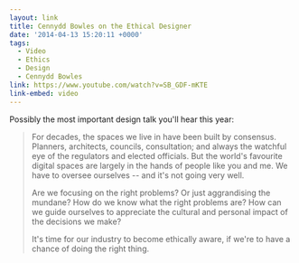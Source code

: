 ```yaml
---
layout: link
title: Cennydd Bowles on the Ethical Designer
date: '2014-04-13 15:20:11 +0000'
tags:
  - Video
  - Ethics
  - Design
  - Cennydd Bowles
link: https://www.youtube.com/watch?v=SB_GDF-mKTE
link-embed: video
---
```

Possibly the most important design talk you'll hear this year:

> For decades, the spaces we live in have been built by consensus. Planners, architects, councils, consultation; and always the watchful eye of the regulators and elected officials. But the world's favourite digital spaces are largely in the hands of people like you and me. We have to oversee ourselves -- and it's not going very well.
> 
> Are we focusing on the right problems? Or just aggrandising the mundane? How do we know what the right problems are? How can we guide ourselves to appreciate the cultural and personal impact of the decisions we make?
> 
> It's time for our industry to become ethically aware, if we're to have a chance of doing the right thing.
